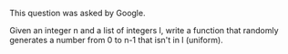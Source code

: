 This question was asked by Google.

Given an integer n and a list of integers l, write a function that randomly generates a number from 0 to n-1 that isn't in l (uniform).